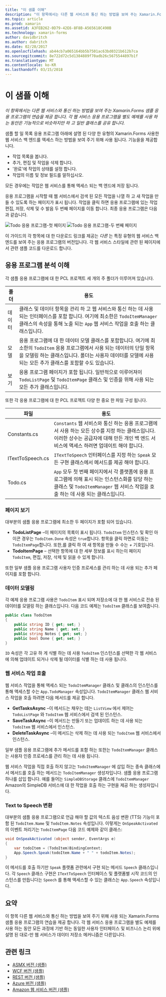 ```yaml
---
title: "이 샘플 이해"
description: "이 항목에서는 다른 웹 서비스와 통신 하는 방법을 보여 주는 Xamarin.Forms 샘플 응용 프로그램의 연습을 제공 합니다. 각 웹 서비스 응용 프로그램을 별도 예제를 사용 하는 동안은 기능적으로 비슷하지만 하 고 일반 클래스를 공유 합니다."
ms.topic: article
ms.prod: xamarin
ms.assetid: A3FEB262-0D79-42E6-8F8B-A565618C490B
ms.technology: xamarin-forms
author: davidbritch
ms.author: dabritch
ms.date: 02/28/2017
ms.openlocfilehash: ab44cb7a065164bb5b7501ac63bd0321b612b7ca
ms.sourcegitcommit: 8e722d72c5d1384889f70adb26c5675544897b1f
ms.translationtype: MT
ms.contentlocale: ko-KR
ms.lasthandoff: 03/15/2018
---
```

# <a name="understanding-the-sample"></a>이 샘플 이해

_이 항목에서는 다른 웹 서비스와 통신 하는 방법을 보여 주는 Xamarin.Forms 샘플 응용 프로그램의 연습을 제공 합니다. 각 웹 서비스 응용 프로그램을 별도 예제를 사용 하는 동안은 기능적으로 비슷하지만 하 고 일반 클래스를 공유 합니다._

샘플 할 일 목록 응용 프로그램 아래에 설명 된 다양 한 유형의 Xamarin.Forms 사용한 웹 서비스 백 엔드를 액세스 하는 방법을 보여 주기 위해 사용 됩니다. 기능을을 제공합니다.

- 작업 목록을 봅니다.
- 추가, 편집 및 작업을 삭제 합니다.
- '완료'에 작업의 상태를 설정 합니다.
- 작업의 이름 및 정보 필드를 말하십시오.

모든 경우에는 작업은 웹 서비스를 통해 액세스 되는 백 엔드에 저장 됩니다.

응용 프로그램을 시작할 때 웹 서비스에서 검색 된 모든 작업을 나열 하 고 새 작업을 만들 수 있도록 하는 페이지가 표시 됩니다. 작업을 클릭 하면 응용 프로그램에 있는 작업 편집, 저장, 삭제 및 수 발음 두 번째 페이지를 이동 합니다. 최종 응용 프로그램은 다음과 같습니다.

![](walkthrough-images/app-example-1.png "Todo 응용 프로그램-첫 페이지")
![](walkthrough-images/app-example-2.png "Todo 응용 프로그램-두 번째 페이지")

이 가이드의 각 항목에 대 한 다운로드 링크를 제공는 *다른* 는 특정 유형의 웹 서비스 백 엔드를 보여 주는 응용 프로그램의 버전입니다. 각 웹 서비스 스타일에 관련 된 페이지에서 관련 샘플 코드를 다운로드 합니다.

## <a name="understanding-the-application-anatomy"></a>응용 프로그램 분석 이해

각 샘플 응용 프로그램에 대 한 PCL 프로젝트 세 개의 주 폴더가 이루어져 있습니다.

|폴더|용도|
|--- |--- |
|데이터|클래스 및 데이터 항목을 관리 하 고 웹 서비스와 통신 하는 데 사용 되는 인터페이스를 포함 합니다. 여기에 최소한은 `TodoItemManager` 클래스의 속성을 통해 노출 되는 `App` 웹 서비스 작업을 호출 하는 클래스입니다.|
|모델|응용 프로그램에 대 한 데이터 모델 클래스를 포함합니다. 여기에 최소한의 `TodoItem` 응용 프로그램에서 사용 되는 데이터의 단일 항목을 모델링 하는 클래스입니다. 폴더는 사용자 데이터를 모델에 사용 되는 모든 추가 클래스를 포함할 수도 있습니다.|
|보기|응용 프로그램 페이지가 포함 됩니다. 일반적으로 이루어져이 `TodoListPage` 및 `TodoItemPage` 클래스 및 인증을 위해 사용 되는 모든 추가 클래스입니다.|

또한 각 응용 프로그램에 대 한 PCL 프로젝트 다양 한 중요 한 파일 구성 됩니다.

|파일|용도|
|--- |--- |
|Constants.cs|`Constants` 웹 서비스와 통신 하는 응용 프로그램에서 사용 하는 모든 상수를 지정 하는 클래스입니다. 이러한 상수는 공급자에 대해 만든 개인 백 엔드 서비스에 액세스 하려면 업데이트 해야 합니다.|
|ITextToSpeech.cs|`ITextToSpeech` 인터페이스를 지정 하는 `Speak` 모든 구현 클래스에서 메서드를 제공 해야 합니다.|
|Todo.cs|`App` 모두 첫 번째 페이지에서 각 플랫폼에 응용 프로그램에 의해 표시 되는 인스턴스화를 담당 하는 클래스 및 `TodoItemManager` 웹 서비스 작업을 호출 하는 데 사용 되는 클래스입니다.|

### <a name="viewing-pages"></a>페이지 보기

대부분의 샘플 응용 프로그램에 최소한 두 페이지가 포함 되어 있습니다.

- **TodoListPage** –이 페이지의 목록이 표시 됩니다. `TodoItem` 인스턴스 및 확인 아이콘 경우는 `TodoItem.Done` 속성은 `true`합니다. 항목을 클릭 하면로 이동는 `TodoItemPage`합니다. 또한,를 클릭 하 여 새 항목을 만들 수 수는  *+*  기호입니다.
- **TodoItemPage** – 선택한 항목에 대 한 세부 정보를 표시 하는이 페이지 `TodoItem`, 편집, 저장, 삭제 및 읽을 수 있게 합니다.

또한 일부 샘플 응용 프로그램 사용자 인증 프로세스를 관리 하는 데 사용 되는 추가 페이지를 포함 합니다.

### <a name="modeling-the-data"></a>데이터 모델링

각 예제 응용 프로그램 사용은 `TodoItem` 표시 되며 저장소에 대 한 웹 서비스로 전송 된 데이터를 모델링 하는 클래스입니다. 다음 코드 예제는 `TodoItem` 클래스를 보여줍니다.

```csharp
public class TodoItem
{
    public string ID { get; set; }
    public string Name { get; set; }
    public string Notes { get; set; }
    public bool Done { get; set; }
}
```

`ID` 속성은 각 고유 하 게 식별 하는 데 사용 `TodoItem` 인스턴스를 선택한 각 웹 서비스에 의해 업데이트 되거나 삭제 될 데이터를 식별 하는 데 사용 됩니다.

### <a name="invoking-web-service-operations"></a>웹 서비스 작업 호출

웹 서비스 작업을 통해 액세스 되는 `TodoItemManager` 클래스 및 클래스의 인스턴스를 통해 액세스할 수는 `App.TodoManager` 속성입니다. `TodoItemManager` 클래스 웹 서비스 작업을 호출 하려면 다음 메서드를 제공 합니다.

- **GetTasksAsync** –이 메서드는 채우는 데는 `ListView` 에서 제어는 `TodoListPage` 와 `TodoItem` 웹 서비스에서 검색 된 인스턴스.
- **SaveTaskAsync** –이 메서드는 만들기 또는 업데이트 하는 데 사용 되는 `TodoItem` 웹 서비스에서 인스턴스.
- **DeleteTaskAsync** –이 메서드는 삭제 하는 데 사용 되는 `TodoItem` 웹 서비스에서 인스턴스.

일부 샘플 응용 프로그램에 추가 메서드를 포함 하는 또한는 `TodoItemManager` 클래스는 사용자 인증 프로세스를 관리 하는 데 사용 됩니다.

웹 서비스 작업을 직접 호출 하지 않고는 `TodoItemManager` 에 삽입 하는 종속 클래스에서 메서드를 호출 하는 메서드는 `TodoItemManager` 생성자입니다. 샘플 응용 프로그램 하나를 삽입 합니다. 예를 들어는 `SimpleDBStorage` 클래스에 `TodoItemManager` Amazon의 SimpleDB 서비스에 대 한 작업을 호출 하는 구현을 제공 하는 생성자입니다.

### <a name="translating-text-to-speech"></a>Text to Speech 변환

대부분의 샘플 응용 프로그램으로 언급 해야 할 값의 텍스트 음성 변환 (TTS) 기능이 포함 된 `TodoItem.Name` 및 `TodoItem.Notes` 속성입니다. 이렇게는 `OnSpeakActivated` 의 이벤트 처리기는 `TodoItemPage` 다음 코드 예제와 같이 클래스:

```csharp
void OnSpeakActivated (object sender, EventArgs e)
{
    var todoItem = (TodoItem)BindingContext;
    App.Speech.Speak(todoItem.Name + " " + todoItem.Notes);
}
```

이 메서드를 호출 하기만 `Speak` 플랫폼 관련에서 구현 되는 메서드 `Speech` 클래스입니다. 각 `Speech` 클래스 구현은 `ITextToSpeech` 인터페이스 및 플랫폼별 시작 코드의 인스턴스를 만듭니다는 `Speech` 를 통해 액세스할 수 있는 클래스는 `App.Speech` 속성입니다.

## <a name="summary"></a>요약

이 항목 다른 웹 서비스와 통신 하는 방법을 보여 주기 위해 사용 되는 Xamarin.Forms 샘플 응용 프로그램의 연습을 제공 합니다. 각 웹 서비스 응용 프로그램을 별도 예제를 사용 하는 동안 모든 과정에 기반 하는 동일한 사용자 인터페이스 및 비즈니스 논리 위에 설명 된 대로-만 웹 서비스가 데이터 저장소 메커니즘은 다른입니다.


## <a name="related-links"></a>관련 링크

- [ASMX 버전 (샘플)](https://developer.xamarin.com/samples/xamarin-forms/WebServices/TodoASMX)
- [WCF 버전 (샘플)](https://developer.xamarin.com/samples/xamarin-forms/WebServices/TodoWCF)
- [REST 버전 (샘플)](https://developer.xamarin.com/samples/xamarin-forms/WebServices/TodoREST)
- [Azure 버전 (샘플)](https://developer.xamarin.com/samples/xamarin-forms/WebServices/TodoAzure)
- [Amazon 웹 서비스 버전 (샘플)](https://developer.xamarin.com/samples/xamarin-forms/WebServices/TodoAWS)
